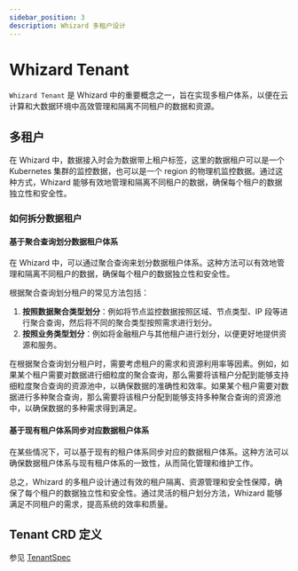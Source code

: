 ```yaml
---
sidebar_position: 3
description: Whizard 多租户设计
---
```


# Whizard Tenant

`Whizard Tenant` 是 Whizard 中的重要概念之一，旨在实现多租户体系，以便在云计算和大数据环境中高效管理和隔离不同租户的数据和资源。

## 多租户

在 Whizard 中，数据接入时会为数据带上租户标签，这里的数据租户可以是一个 Kubernetes 集群的监控数据，也可以是一个 region 的物理机监控数据。通过这种方式，Whizard 能够有效地管理和隔离不同租户的数据，确保每个租户的数据独立性和安全性。

### 如何拆分数据租户

#### 基于聚合查询划分数据租户体系

在 Whizard 中，可以通过聚合查询来划分数据租户体系。这种方法可以有效地管理和隔离不同租户的数据，确保每个租户的数据独立性和安全性。

根据聚合查询划分租户的常见方法包括：

1. **按照数据聚合类型划分**：例如将节点监控数据按照区域、节点类型、IP 段等进行聚合查询，然后将不同的聚合类型按照需求进行划分。
2. **按照业务类型划分**：例如将金融租户与其他租户进行划分，以便更好地提供资源和服务。

在根据聚合查询划分租户时，需要考虑租户的需求和资源利用率等因素。例如，如果某个租户需要对数据进行细粒度的聚合查询，那么需要将该租户分配到能够支持细粒度聚合查询的资源池中，以确保数据的准确性和效率。如果某个租户需要对数据进行多种聚合查询，那么需要将该租户分配到能够支持多种聚合查询的资源池中，以确保数据的多种需求得到满足。

#### 基于现有租户体系同步对应数据租户体系

在某些情况下，可以基于现有的租户体系同步对应的数据租户体系。这种方法可以确保数据租户体系与现有租户体系的一致性，从而简化管理和维护工作。

总之，Whizard 的多租户设计通过有效的租户隔离、资源管理和安全性保障，确保了每个租户的数据独立性和安全性。通过灵活的租户划分方法，Whizard 能够满足不同租户的需求，提高系统的效率和质量。

## Tenant CRD 定义

参见 [TenantSpec](../references/api/api.md)
